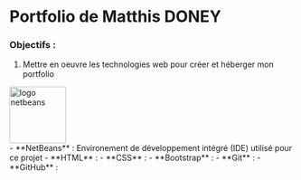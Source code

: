 # Portfolio de Matthis DONEY
### Objectifs : 
1. Mettre en oeuvre les technologies web pour créer et héberger mon portfolio
<div>
<img src="https://logos-download.com/wp-content/uploads/2020/07/NetBeans_Logo.png" alt="logo netbeans" width="100" height="100">
 
</div>
- **NetBeans** : Environement de développement intégré (IDE) utilisé pour ce projet
- **HTML** : 
- **CSS** :
- **Bootstrap** :
- **Git** :
- **GitHub** :
